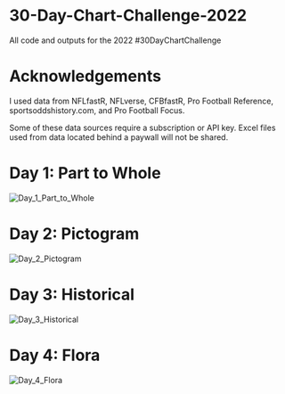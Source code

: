 # 30-Day-Chart-Challenge-2022
All code and outputs for the 2022 #30DayChartChallenge

# Acknowledgements
I used data from NFLfastR, NFLverse, CFBfastR, Pro Football Reference,
sportsoddshistory.com, and Pro Football Focus.

Some of these data sources require a subscription or API key. Excel files used
from data located behind a paywall will not be shared.

# Day 1: Part to Whole
![Day_1_Part_to_Whole](https://user-images.githubusercontent.com/105609020/168520488-e7bcf1ef-cfb1-402c-b384-61138cb141cf.png)


# Day 2: Pictogram
![Day_2_Pictogram](https://user-images.githubusercontent.com/105609020/168520504-4f15320e-2009-4491-93c8-2a8204a1a299.png)

# Day 3: Historical
![Day_3_Historical](https://user-images.githubusercontent.com/105609020/168522040-208002a8-7515-419e-8b6e-e06b3514f99e.png)

# Day 4: Flora
![Day_4_Flora](https://user-images.githubusercontent.com/105609020/168523412-e176c871-ca24-4958-8936-562533c6000d.png)
